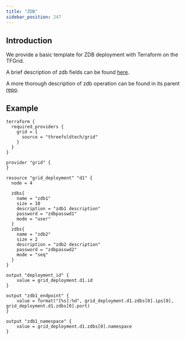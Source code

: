 ```yaml
---
title: "ZDB"
sidebar_position: 247
---
```






## Introduction

We provide a basic template for ZDB deployment with Terraform on the TFGrid.

A brief description of zdb fields can be found [here](https://github.com/threefoldtech/terraform-provider-grid/blob/development/docs/resources/deployment#nested-schema-for-zdbs). 

A more thorough description of zdb operation can be found in its parent [repo](https://github.com/threefoldtech/0-db).

## Example

```
terraform {
  required_providers {
    grid = {
      source = "threefoldtech/grid"
    }
  }
}

provider "grid" {
}

resource "grid_deployment" "d1" {
  node = 4 
  
  zdbs{
    name = "zdb1"
    size = 10 
    description = "zdb1 description"
    password = "zdbpasswd1"
    mode = "user"
  }
  zdbs{
    name = "zdb2"
    size = 2
    description = "zdb2 description"
    password = "zdbpasswd2"
    mode = "seq"
  }
}

output "deployment_id" {
    value = grid_deployment.d1.id
}

output "zdb1_endpoint" {
    value = format("[%s]:%d", grid_deployment.d1.zdbs[0].ips[0], grid_deployment.d1.zdbs[0].port)
}

output "zdb1_namespace" {
    value = grid_deployment.d1.zdbs[0].namespace
}
```


